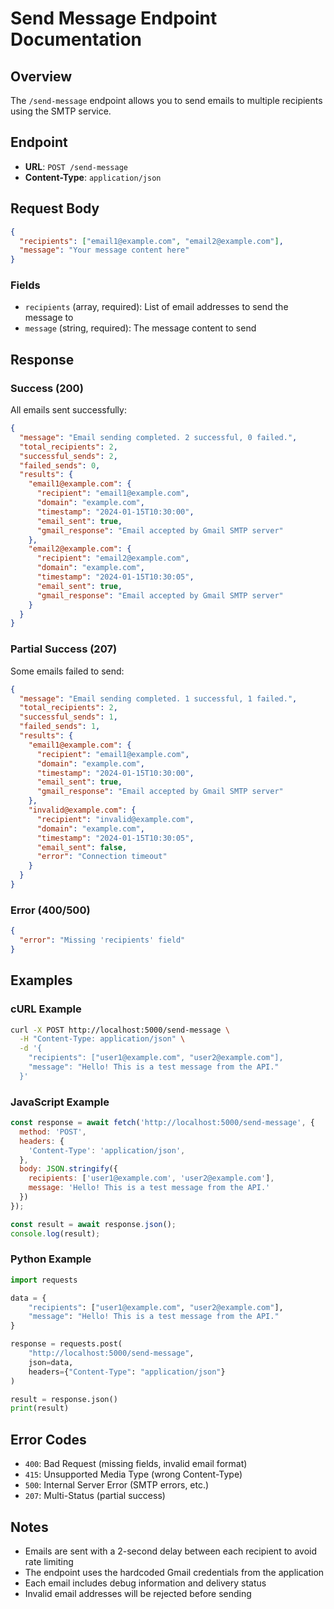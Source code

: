 # Send Message Endpoint Documentation

## Overview
The `/send-message` endpoint allows you to send emails to multiple recipients using the SMTP service.

## Endpoint
- **URL**: `POST /send-message`
- **Content-Type**: `application/json`

## Request Body
```json
{
  "recipients": ["email1@example.com", "email2@example.com"],
  "message": "Your message content here"
}
```

### Fields
- `recipients` (array, required): List of email addresses to send the message to
- `message` (string, required): The message content to send

## Response

### Success (200)
All emails sent successfully:
```json
{
  "message": "Email sending completed. 2 successful, 0 failed.",
  "total_recipients": 2,
  "successful_sends": 2,
  "failed_sends": 0,
  "results": {
    "email1@example.com": {
      "recipient": "email1@example.com",
      "domain": "example.com",
      "timestamp": "2024-01-15T10:30:00",
      "email_sent": true,
      "gmail_response": "Email accepted by Gmail SMTP server"
    },
    "email2@example.com": {
      "recipient": "email2@example.com",
      "domain": "example.com",
      "timestamp": "2024-01-15T10:30:05",
      "email_sent": true,
      "gmail_response": "Email accepted by Gmail SMTP server"
    }
  }
}
```

### Partial Success (207)
Some emails failed to send:
```json
{
  "message": "Email sending completed. 1 successful, 1 failed.",
  "total_recipients": 2,
  "successful_sends": 1,
  "failed_sends": 1,
  "results": {
    "email1@example.com": {
      "recipient": "email1@example.com",
      "domain": "example.com",
      "timestamp": "2024-01-15T10:30:00",
      "email_sent": true,
      "gmail_response": "Email accepted by Gmail SMTP server"
    },
    "invalid@example.com": {
      "recipient": "invalid@example.com",
      "domain": "example.com",
      "timestamp": "2024-01-15T10:30:05",
      "email_sent": false,
      "error": "Connection timeout"
    }
  }
}
```

### Error (400/500)
```json
{
  "error": "Missing 'recipients' field"
}
```

## Examples

### cURL Example
```bash
curl -X POST http://localhost:5000/send-message \
  -H "Content-Type: application/json" \
  -d '{
    "recipients": ["user1@example.com", "user2@example.com"],
    "message": "Hello! This is a test message from the API."
  }'
```

### JavaScript Example
```javascript
const response = await fetch('http://localhost:5000/send-message', {
  method: 'POST',
  headers: {
    'Content-Type': 'application/json',
  },
  body: JSON.stringify({
    recipients: ['user1@example.com', 'user2@example.com'],
    message: 'Hello! This is a test message from the API.'
  })
});

const result = await response.json();
console.log(result);
```

### Python Example
```python
import requests

data = {
    "recipients": ["user1@example.com", "user2@example.com"],
    "message": "Hello! This is a test message from the API."
}

response = requests.post(
    "http://localhost:5000/send-message",
    json=data,
    headers={"Content-Type": "application/json"}
)

result = response.json()
print(result)
```

## Error Codes
- `400`: Bad Request (missing fields, invalid email format)
- `415`: Unsupported Media Type (wrong Content-Type)
- `500`: Internal Server Error (SMTP errors, etc.)
- `207`: Multi-Status (partial success)

## Notes
- Emails are sent with a 2-second delay between each recipient to avoid rate limiting
- The endpoint uses the hardcoded Gmail credentials from the application
- Each email includes debug information and delivery status
- Invalid email addresses will be rejected before sending 